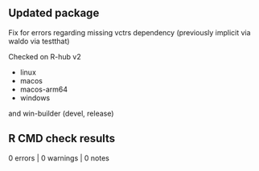 ## Updated package

Fix for errors regarding missing vctrs dependency (previously implicit via 
waldo via testthat)

Checked on R-hub v2 

- linux
- macos
- macos-arm64
- windows

and win-builder (devel, release)

## R CMD check results

0 errors | 0 warnings | 0 notes
